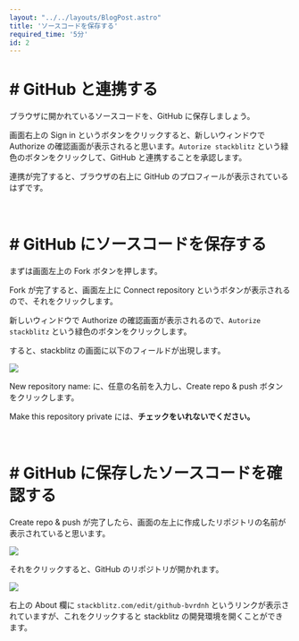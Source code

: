 ```yaml
---
layout: "../../layouts/BlogPost.astro"
title: 'ソースコードを保存する'
required_time: '5分'
id: 2
---
```



# # GitHub と連携する

ブラウザに開かれているソースコードを、GitHub に保存しましょう。

画面右上の Sign in というボタンをクリックすると、新しいウィンドウで Authorize の確認画面が表示されると思います。`Autorize stackblitz` という緑色のボタンをクリックして、GitHub と連携することを承認します。

連携が完了すると、ブラウザの右上に GitHub のプロフィールが表示されているはずです。

<br>

# # GitHub にソースコードを保存する

まずは画面左上の Fork ボタンを押します。

Fork が完了すると、画面左上に Connect repository というボタンが表示されるので、それをクリックします。

新しいウィンドウで Authorize の確認画面が表示されるので、`Autorize stackblitz` という緑色のボタンをクリックします。

すると、stackblitz の画面に以下のフィールドが出現します。 

![](/image/post-2/reponame.png)

New repository name: に、任意の名前を入力し、Create repo & push ボタンをクリックします。

Make this repository private には、**チェックをいれないでください。**

<br>

# # GitHub に保存したソースコードを確認する

Create repo & push が完了したら、画面の左上に作成したリポジトリの名前が表示されていると思います。

![](/image/post-2/name.png)

それをクリックすると、GitHub のリポジトリが開かれます。

![](/image/post-2/repo.png)

右上の About 欄に `stackblitz.com/edit/github-bvrdnh` というリンクが表示されていますが、これをクリックすると stackblitz の開発環境を開くことができます。